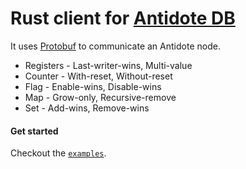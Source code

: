 # Rust client for [Antidote DB][1]

It uses [Protobuf][2] to communicate an Antidote node.

-   Registers - Last-writer-wins, Multi-value
-   Counter - With-reset, Without-reset
-   Flag - Enable-wins, Disable-wins
-   Map - Grow-only, Recursive-remove
-   Set - Add-wins, Remove-wins

#### Get started

Checkout the [`examples`](examples/).

[1]: https://www.antidotedb.eu

[2]: https://antidotedb.gitbook.io/documentation/api/protocol-buffer-api
